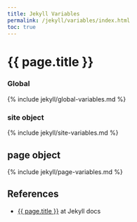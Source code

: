 ```yaml
---
title: Jekyll Variables
permalink: /jekyll/variables/index.html
toc: true
---
```


# {{ page.title }}

### Global

{% include jekyll/global-variables.md  %}

### site object

{% include jekyll/site-variables.md  %}

## page object

{% include jekyll/page-variables.md  %}

## References

* [{{ page.title }}](https://jekyllrb.com/docs/variables/) at Jekyll docs